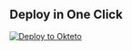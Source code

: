 ## Deploy in One Click

[![Deploy to Okteto](https://okteto.com/develop-okteto.svg)](https://cloud.okteto.com/deploy?repository=https://github.com/2022Sami2022/uwubotsamjjj)
